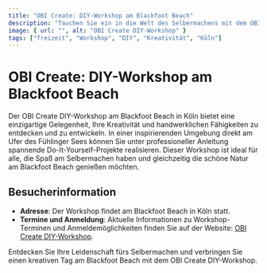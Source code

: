 ```yaml
---
title: "OBI Create: DIY-Workshop am Blackfoot Beach"
description: "Tauchen Sie ein in die Welt des Selbermachens mit dem OBI Create DIY-Workshop am idyllischen Blackfoot Beach in Köln"
image: { url: "", alt: "OBI Create DIY-Workshop" }
tags: ["freizeit", "Workshop", "DIY", "Kreativität", "Köln"]
---
```


# OBI Create: DIY-Workshop am Blackfoot Beach

Der OBI Create DIY-Workshop am Blackfoot Beach in Köln bietet eine einzigartige Gelegenheit, Ihre Kreativität und handwerklichen Fähigkeiten zu entdecken und zu entwickeln. In einer inspirierenden Umgebung direkt am Ufer des Fühlinger Sees können Sie unter professioneller Anleitung spannende Do-It-Yourself-Projekte realisieren. Dieser Workshop ist ideal für alle, die Spaß am Selbermachen haben und gleichzeitig die schöne Natur am Blackfoot Beach genießen möchten.

## Besucherinformation

- **Adresse**: Der Workshop findet am Blackfoot Beach in Köln statt.
- **Termine und Anmeldung**: Aktuelle Informationen zu Workshop-Terminen und Anmeldemöglichkeiten finden Sie auf der Website: [OBI Create DIY-Workshop](https://location.koelntourismus.de/o-do-it-yourself-workshop-am-blackfoot-beach).

Entdecken Sie Ihre Leidenschaft fürs Selbermachen und verbringen Sie einen kreativen Tag am Blackfoot Beach mit dem OBI Create DIY-Workshop.

